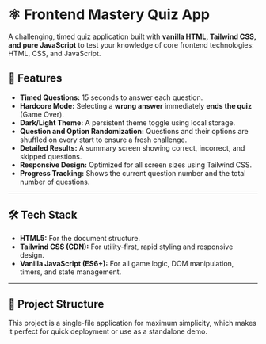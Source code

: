 # ⚛️ Frontend Mastery Quiz App

A challenging, timed quiz application built with **vanilla HTML, Tailwind CSS, and pure JavaScript** to test your knowledge of core frontend technologies: HTML, CSS, and JavaScript.

## 🚀 Features

* **Timed Questions:** 15 seconds to answer each question.
* **Hardcore Mode:** Selecting a **wrong answer** immediately **ends the quiz** (Game Over).
* **Dark/Light Theme:** A persistent theme toggle using local storage.
* **Question and Option Randomization:** Questions and their options are shuffled on every start to ensure a fresh challenge.
* **Detailed Results:** A summary screen showing correct, incorrect, and skipped questions.
* **Responsive Design:** Optimized for all screen sizes using Tailwind CSS.
* **Progress Tracking:** Shows the current question number and the total number of questions.

---

## 🛠️ Tech Stack

* **HTML5:** For the document structure.
* **Tailwind CSS (CDN):** For utility-first, rapid styling and responsive design.
* **Vanilla JavaScript (ES6+):** For all game logic, DOM manipulation, timers, and state management.

---

## 📂 Project Structure

This project is a single-file application for maximum simplicity, which makes it perfect for quick deployment or use as a standalone demo.
